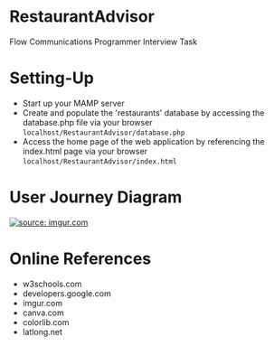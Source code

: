 # RestaurantAdvisor
Flow Communications Programmer Interview Task

# Setting-Up

* Start up your MAMP server
* Create and populate the 'restaurants' database by accessing the database.php file via your browser 
  ` localhost/RestaurantAdvisor/database.php `
* Access the home page of the web application by referencing the index.html page via your browser 
  ` localhost/RestaurantAdvisor/index.html `

# User Journey Diagram

<a href="https://imgur.com/TS9MtsL"><img src="https://i.imgur.com/TS9MtsL.png" title="source: imgur.com" /></a>

# Online References

* w3schools.com
* developers.google.com
* imgur.com
* canva.com
* colorlib.com
* latlong.net
